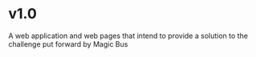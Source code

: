 v1.0
====

A web application and web pages that intend to provide a solution to the challenge put forward by Magic Bus
